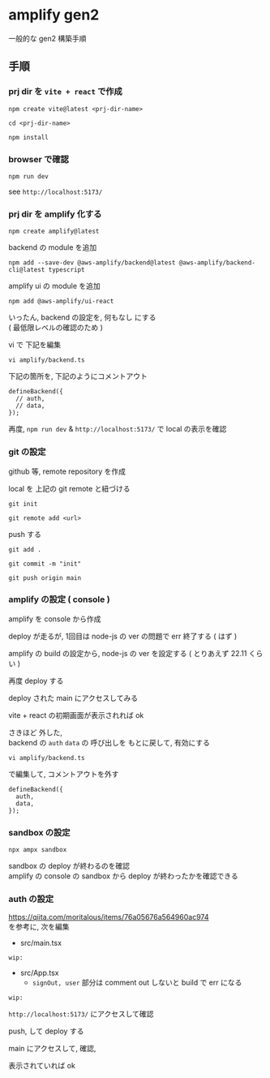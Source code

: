 
# amplify gen2

一般的な gen2 構築手順


## 手順

### prj dir を `vite + react` で作成

```
npm create vite@latest <prj-dir-name>
```

```
cd <prj-dir-name>
```

```
npm install
```

### browser で確認

```
npm run dev
```

see `http://localhost:5173/`


### prj dir を amplify 化する

```
npm create amplify@latest
```

backend の module を追加

```
npm add --save-dev @aws-amplify/backend@latest @aws-amplify/backend-cli@latest typescript
```

amplify ui の module を追加

```
npm add @aws-amplify/ui-react
```

いったん, backend の設定を, 何もなし にする  
( 最低限レベルの確認のため )

vi で 下記を編集

```
vi amplify/backend.ts
```

下記の箇所を, 下記のようにコメントアウト

```
defineBackend({
  // auth,
  // data,
});
```

再度,
`npm run dev` & `http://localhost:5173/` で local の表示を確認


### git の設定

github 等, remote repository を作成

local を 上記の git remote と紐づける

```
git init
```

```
git remote add <url>
```

push する

```
git add .
```

```
git commit -m "init"
```

```
git push origin main
```


### amplify の設定 ( console )

amplify を console から作成

deploy が走るが, 1回目は node-js の ver の問題で err 終了する ( はず )

amplify の build の設定から, node-js の ver を設定する ( とりあえず 22.11 くらい )

再度 deploy する

deploy された main にアクセスしてみる

vite + react の初期画面が表示されれば ok


さきほど 外した,  
backend の `auth` `data` の 呼び出しを もとに戻して, 有効にする

```
vi amplify/backend.ts
```

で編集して, コメントアウトを外す

```
defineBackend({
  auth,
  data,
});

```

### sandbox の設定

```
npx ampx sandbox
```

sandbox の deploy が終わるのを確認  
amplify の console の sandbox から deploy が終わったかを確認できる


### auth の設定

https://qiita.com/moritalous/items/76a05676a564960ac974  
を参考に, 次を編集

- src/main.tsx

```
wip:
```

- src/App.tsx
  - ` signOut, user ` 部分は comment out しないと build で err になる

```
wip:
```


`http://localhost:5173/` にアクセスして確認


push, して deploy する

main にアクセスして, 確認,

表示されていれば ok



